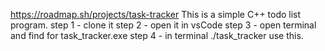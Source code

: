 https://roadmap.sh/projects/task-tracker
This is a simple C++ todo list program. 
step 1 - clone it 
step 2 - open it in vsCode
step 3 - open terminal and find for task_tracker.exe
step 4 - in terminal ./task_tracker use this.
